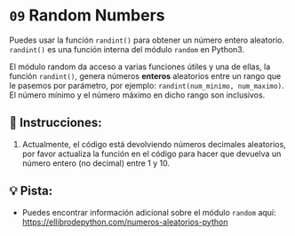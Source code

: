 # `09` Random Numbers

Puedes usar la función `randint()` para obtener un número entero aleatorio. `randint()` es una función interna del módulo `random` en Python3.

El módulo random da acceso a varias funciones útiles y una de ellas, la función `randint()`, genera números **enteros** aleatorios entre un rango que le pasemos por parámetro, por ejemplo: `randint(num_minimo, num_maximo)`. El número mínimo y el número máximo en dicho rango son inclusivos.

## 📝 Instrucciones:

1. Actualmente, el código está devolviendo números decimales aleatorios, por favor actualiza la función en el código para hacer que devuelva un número entero (no decimal) entre 1 y 10.

## 💡 Pista:

+ Puedes encontrar información adicional sobre el módulo `random` aquí: https://ellibrodepython.com/numeros-aleatorios-python
